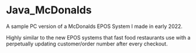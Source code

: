 # Java_McDonalds

A sample PC version of a McDonalds EPOS System I made in early 2022. 

Highly similar to the new EPOS systems that fast food restaurants use with a perpetually
updating customer/order number after every checkout.
